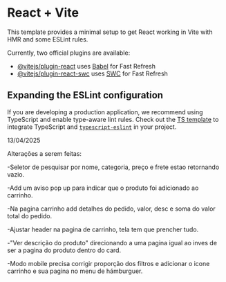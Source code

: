 # React + Vite

This template provides a minimal setup to get React working in Vite with HMR and some ESLint rules.

Currently, two official plugins are available:

- [@vitejs/plugin-react](https://github.com/vitejs/vite-plugin-react/blob/main/packages/plugin-react/README.md) uses [Babel](https://babeljs.io/) for Fast Refresh
- [@vitejs/plugin-react-swc](https://github.com/vitejs/vite-plugin-react-swc) uses [SWC](https://swc.rs/) for Fast Refresh

## Expanding the ESLint configuration

If you are developing a production application, we recommend using TypeScript and enable type-aware lint rules. Check out the [TS template](https://github.com/vitejs/vite/tree/main/packages/create-vite/template-react-ts) to integrate TypeScript and [`typescript-eslint`](https://typescript-eslint.io) in your project.



13/04/2025

Alterações a serem feitas:

-Seletor de pesquisar por nome, categoria, preço e frete estao retornando vazio.

-Add um aviso pop up para indicar que o produto foi adicionado ao carrinho.

-Na pagina carrinho add detalhes do pedido, valor, desc e soma do valor total do pedido.

-Ajustar header na pagina de carrinho, tela tem que prencher tudo.

-"Ver descrição do produto" direcionando a uma pagina igual ao inves de ser a pagina do produto dentro do card.

-Modo mobile precisa corrigir proporção dos filtros e adicionar o icone carrinho e sua pagina no menu de hámburguer.